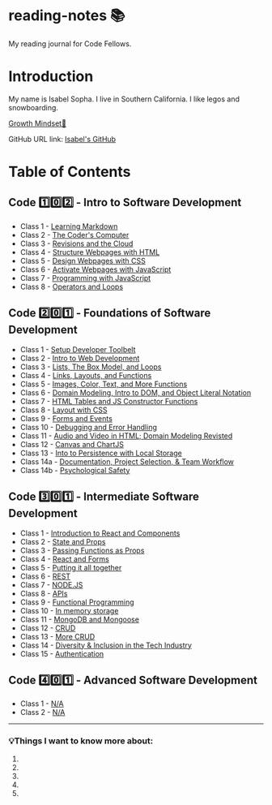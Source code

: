 # reading-notes 📚

My reading journal for Code Fellows.

# Introduction

My name is Isabel Sopha. I live in Southern California. I like legos and snowboarding.

[Growth Mindset🧠](./code-102/growth-mindset.md)

GitHub URL link: [Isabel's GitHub](https://github.com/i-sopha)

# Table of Contents

## Code 1️⃣0️⃣2️⃣ - Intro to Software Development

- Class 1 - [Learning Markdown](./code-102/01-learning-markdown.md)
- Class 2 - [The Coder's Computer](./code-102/02-the-coders-computer.md)
- Class 3 - [Revisions and the Cloud](./code-102/03-revisions-and-the-cloud.md)
- Class 4 - [Structure Webpages with HTML](./code-102/04-structure-web-pages-with-html.md)
- Class 5 - [Design Webpages with CSS](./code-102/05-design-webpages-with-css.md)
- Class 6 - [Activate Webpages with JavaScript](./code-102/06-activate-webpages-with-javascript.md)
- Class 7 - [Programming with JavaScript](./code-102/07-programming-wih-javascript.md)
- Class 8 - [Operators and Loops](./code-102/08-operators-and-loops.md)

## Code 2️⃣0️⃣1️⃣ - Foundations of Software Development

- Class 1 - [Setup Developer Toolbelt](./code-201/class-01.md)
- Class 2 - [Intro to Web Development](./code-201/class-02.md)
- Class 3 - [Lists, The Box Model, and Loops](./code-201/class-03.md)
- Class 4 - [Links, Layouts, and Functions](./code-201/class-04.md)
- Class 5 - [Images, Color, Text, and More Functions](./code-201/class-05.md)
- Class 6 - [Domain Modeling, Intro to DOM, and Object Literal Notation](./code-201/class-06.md)
- Class 7 - [HTML Tables and JS Constructor Functions](./code-201/class-07.md)
- Class 8 - [Layout with CSS](./code-201/class-08.md)
- Class 9 - [Forms and Events](./code-201/class-09.md)
- Class 10 - [Debugging and Error Handling](./code-201/class-10.md)
- Class 11 - [Audio and Video in HTML; Domain Modeling Revisted](./code-201/class-11.md)
- Class 12 - [Canvas and ChartJS](./code-201/class-12.md)
- Class 13 - [Into to Persistence with Local Storage](./code-201/class-13.md)
- Class 14a - [Documentation, Project Selection, & Team Workflow](./code-201/class-14a.md)
- Class 14b - [Psychological Safety](./code-201/class-14b.md)

## Code 3️⃣0️⃣1️⃣ - Intermediate Software Development

- Class 1 - [Introduction to React and Components](./code-301/class-01.md)
- Class 2 - [State and Props](./code-301/class-02.md)
- Class 3 - [Passing Functions as Props](./code-301/class-03.md)
- Class 4 - [React and Forms](./code-301/class-04.md)
- Class 5 - [Putting it all together](./code-301/class-05.md)
- Class 6 - [REST](./code-301/class-06.md)
- Class 7 - [NODE.JS](./code-301/class-07.md)
- Class 8 - [APIs](./code-301/class-08.md)
- Class 9 - [Functional Programming](./code-301/class-09.md)
- Class 10 - [In memory storage](./code-301/class-10.md)
- Class 11 - [MongoDB and Mongoose](./code-301/class-11.md)
- Class 12 - [CRUD](./code-301/class-12.md)
- Class 13 - [More CRUD](./code-301/class-13.md)
- Class 14 - [Diversity & Inclusion in the Tech Industry](./code-301/class-14.md)
- Class 15 - [Authentication](./code-301/class-15.md)

## Code 4️⃣0️⃣1️⃣ - Advanced Software Development

- Class 1 - [N/A](./code-401/01-.md)
- Class 2 - [N/A](./code-401/02-.md)

----
### 💡Things I want to know more about:

1.

1.

1.

1.

1.